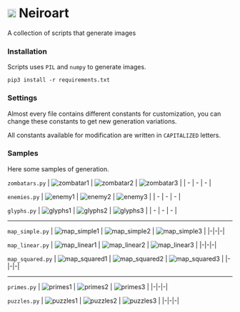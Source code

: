 # <img src="img/logo.png" style="width: 1ch; image-rendering: pixelated"> Neiroart
A collection of scripts that generate images

### Installation
Scripts uses `PIL` and `numpy` to generate images.

```
pip3 install -r requirements.txt
```

### Settings
Almost every file contains different constants for customization, you can change these constants to get new generation variations. 

All constants available for modification are written in `CAPITALIZED` letters.

### Samples
Here some samples of generation.

`zombatars.py`
| ![zombatar1](img/zombatar1.png) | ![zombatar2](img/zombatar2.png) | ![zombatar3](img/zombatar3.png) |
| - | - | - |

`enemies.py`
| ![enemy1](img/enemy1.png) | ![enemy2](img/enemy2.png) | ![enemy3](img/enemy3.png) |
| - | - | - |

`glyphs.py`
| ![glyphs1](img/glyphs1.png) | ![glyphs2](img/glyphs2.png) | ![glyphs3](img/glyphs3.png) |
| - | - | - |

---

`map_simple.py`
| ![map_simple1](img/map_simple1.png) | ![map_simple2](img/map_simple2.png) | ![map_simple3](img/map_simple3.png) |
|-|-|-|

`map_linear.py`
| ![map_linear1](img/map_linear1.png) | ![map_linear2](img/map_linear2.png) | ![map_linear3](img/map_linear3.png) |
|-|-|-|

`map_squared.py`
| ![map_squared1](img/map_squared1.png) | ![map_squared2](img/map_squared2.png) | ![map_squared3](img/map_squared3.png) |
|-|-|-|

---
`primes.py`
| ![primes1](img/primes1.png) | ![primes2](img/primes2.png) | ![primes3](img/primes3.png) |
|-|-|-|

`puzzles.py`
| ![puzzles1](img/puzzles1.png) | ![puzzles2](img/puzzles2.png) | ![puzzles3](img/puzzles3.png) |
|-|-|-|
